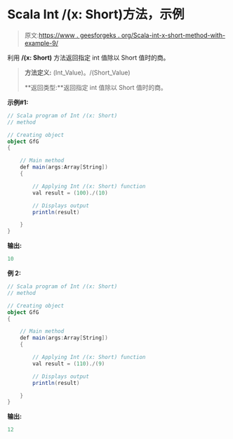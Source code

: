 # Scala Int /(x: Short)方法，示例

> 原文:[https://www . geesforgeks . org/Scala-int-x-short-method-with-example-9/](https://www.geeksforgeeks.org/scala-int-x-short-method-with-example-9/)

利用 **/(x: Short)** 方法返回指定 int 值除以 Short 值时的商。

> **方法定义:** (Int_Value)。/(Short_Value)
> 
> **返回类型:**返回指定 int 值除以 Short 值时的商。

**示例#1:**

```scala
// Scala program of Int /(x: Short)
// method

// Creating object
object GfG
{ 

    // Main method
    def main(args:Array[String])
    {

        // Applying Int /(x: Short) function
        val result = (100)./(10)

        // Displays output
        println(result)

    }
} 
```

**输出:**

```scala
10

```

**例 2:**

```scala
// Scala program of Int /(x: Short)
// method

// Creating object
object GfG
{ 

    // Main method
    def main(args:Array[String])
    {

        // Applying Int /(x: Short) function
        val result = (110)./(9)

        // Displays output
        println(result)

    }
} 
```

**输出:**

```scala
12

```